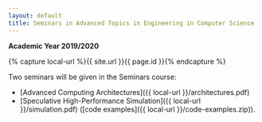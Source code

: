 ```yaml
---
layout: default
title: Seminars in Advanced Topics in Engineering in Computer Science
---
```

**Academic Year 2019/2020**    

{% capture local-url %}{{ site.url }}{{ page.id }}{% endcapture %}

Two seminars will be given in the Seminars course:

* [Advanced Computing Architectures]({{ local-url }}/architectures.pdf)
* [Speculative High-Performance Simulation]({{ local-url }}/simulation.pdf) ([code examples]({{ local-url }}/code-examples.zip)).

